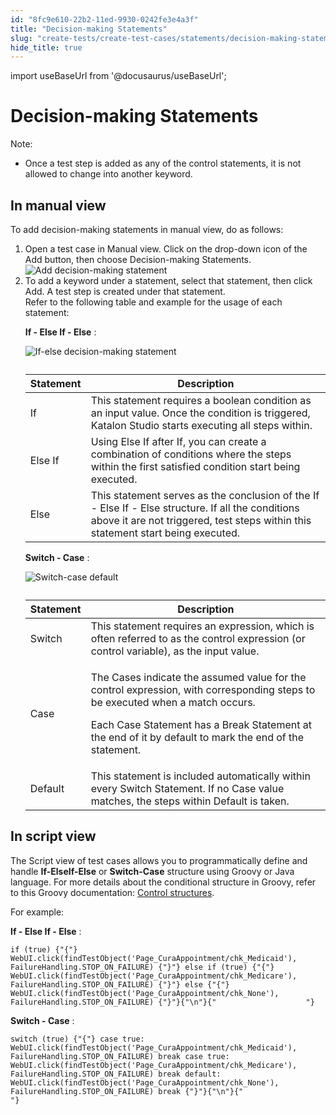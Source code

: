 ```yaml
---
id: "8fc9e610-22b2-11ed-9930-0242fe3e4a3f"
title: "Decision-making Statements"
slug: "create-tests/create-test-cases/statements/decision-making-statements"
hide_title: true
---
```

import useBaseUrl from '@docusaurus/useBaseUrl';


# <a id="concept-7679" class="anchor_top_offset"/><a id="ariaid-title1" class="anchor_top_offset"/>Decision-making Statements 

<div xmlns="http://www.w3.org/1999/xhtml" className="p"><div className="note note note_note"><span className="note__title">Note:</span> <ul className="ul"><li className="li"><p className="p">Once a test step is added as any of the control statements, it is not allowed to change into another keyword.</p></li></ul></div></div>

## <a id="task-2140" class="anchor_top_offset"/>In manual view

<section xmlns="http://www.w3.org/1999/xhtml" className="section context">To add decision-making statements in manual view, do as follows:</section> 
<ol xmlns="http://www.w3.org/1999/xhtml" className="ol steps"><li className="li step stepexpand"><span className="ph cmd">Open a test case in <span className="ph uicontrol">Manual</span> view. Click on the drop-down icon of the        <span className="ph uicontrol">Add</span>       button, then choose        <span className="ph uicontrol">Decision-making Statements</span>.</span><div className="itemgroup info"><img className="image" width={500} src={useBaseUrl("/8fe25010-22b2-11ed-9930-0242fe3e4a3f.png")} alt="Add decision-making statement" /></div></li><li className="li step stepexpand"><span className="ph cmd">To add a keyword under a statement, select that statement, then click        <span className="ph uicontrol">Add</span>. A test step is created under that statement.</span><div className="itemgroup info">Refer to the following table and example for the usage of each statement:</div><div className="itemgroup info"><p className="p"><strong className="ph b">If - Else If - Else</strong>         :       </p>       <div className="p"><img className="image" src={useBaseUrl("/8fe0f080-22b2-11ed-9930-0242fe3e4a3f.png")} alt="If-else decision-making statement" /><table className="table anchor_top_offset" id="task-2140__efd321a9-b340-4734-a2d3-bdf068ba3475"><caption /><colgroup><col /><col /></colgroup><thead className="thead"><tr className><th className="entry anchor_top_offset" id="task-2140__efd321a9-b340-4734-a2d3-bdf068ba3475__entry__1">Statement</th><th className="entry anchor_top_offset" id="task-2140__efd321a9-b340-4734-a2d3-bdf068ba3475__entry__2">Description</th></tr></thead><tbody className="tbody"><tr className><td className="entry" headers="task-2140__efd321a9-b340-4734-a2d3-bdf068ba3475__entry__1 task-2140__efd321a9-b340-4734-a2d3-bdf068ba3475__entry__2 ">If</td><td className="entry" headers="task-2140__efd321a9-b340-4734-a2d3-bdf068ba3475__entry__1 task-2140__efd321a9-b340-4734-a2d3-bdf068ba3475__entry__2 ">This statement requires a boolean condition as an input value. Once the condition is triggered, Katalon Studio starts executing all steps within.</td></tr><tr className><td className="entry" headers="task-2140__efd321a9-b340-4734-a2d3-bdf068ba3475__entry__1 task-2140__efd321a9-b340-4734-a2d3-bdf068ba3475__entry__2 ">Else If</td><td className="entry" headers="task-2140__efd321a9-b340-4734-a2d3-bdf068ba3475__entry__1 task-2140__efd321a9-b340-4734-a2d3-bdf068ba3475__entry__2 ">Using&nbsp;<span className="ph uicontrol">Else If</span>&nbsp;after&nbsp;<span className="ph uicontrol">If</span>, you can create a combination of conditions where the steps within the first satisfied condition start being executed.</td></tr><tr className><td className="entry" headers="task-2140__efd321a9-b340-4734-a2d3-bdf068ba3475__entry__1 task-2140__efd321a9-b340-4734-a2d3-bdf068ba3475__entry__2 ">Else</td><td className="entry" headers="task-2140__efd321a9-b340-4734-a2d3-bdf068ba3475__entry__1 task-2140__efd321a9-b340-4734-a2d3-bdf068ba3475__entry__2 ">This statement serves as the conclusion of the <span className="ph uicontrol">If - Else If - Else </span> structure. If all the conditions above it are not triggered, test steps within this statement start being executed.</td></tr></tbody></table></div><p className="p"><strong className="ph b">Switch - Case</strong>         :       </p>       <p className="p"><img className="image" src={useBaseUrl("/8fdfb800-22b2-11ed-9930-0242fe3e4a3f.png")} alt="Switch-case default" /></p></div><div className="itemgroup info"><table className="table anchor_top_offset" id="task-2140__f9b41e31-fd4b-447b-addb-ecc088205f4b"><caption /><colgroup><col /><col /></colgroup><thead className="thead"><tr className><th className="entry anchor_top_offset" id="task-2140__f9b41e31-fd4b-447b-addb-ecc088205f4b__entry__1">Statement</th><th className="entry anchor_top_offset" id="task-2140__f9b41e31-fd4b-447b-addb-ecc088205f4b__entry__2">Description</th></tr></thead><tbody className="tbody"><tr className><td className="entry" headers="task-2140__f9b41e31-fd4b-447b-addb-ecc088205f4b__entry__1 task-2140__f9b41e31-fd4b-447b-addb-ecc088205f4b__entry__2 ">Switch</td><td className="entry" headers="task-2140__f9b41e31-fd4b-447b-addb-ecc088205f4b__entry__1 task-2140__f9b41e31-fd4b-447b-addb-ecc088205f4b__entry__2 ">This statement requires an expression, which is often referred to as the control expression (or control variable), as the input value.</td></tr><tr className><td className="entry" headers="task-2140__f9b41e31-fd4b-447b-addb-ecc088205f4b__entry__1 task-2140__f9b41e31-fd4b-447b-addb-ecc088205f4b__entry__2 ">Case</td><td className="entry" headers="task-2140__f9b41e31-fd4b-447b-addb-ecc088205f4b__entry__1 task-2140__f9b41e31-fd4b-447b-addb-ecc088205f4b__entry__2 "><p className="p">The&nbsp;<span className="ph uicontrol">Cases</span>&nbsp;indicate the assumed value for the control expression, with corresponding steps to be executed when a match occurs.</p>               <p className="p">Each&nbsp;<span className="ph uicontrol">Case Statement</span>&nbsp;has a&nbsp;<span className="ph uicontrol">Break Statement</span>&nbsp;at the end of it by default to mark the end of the statement.</p></td></tr><tr className><td className="entry" headers="task-2140__f9b41e31-fd4b-447b-addb-ecc088205f4b__entry__1 task-2140__f9b41e31-fd4b-447b-addb-ecc088205f4b__entry__2 ">Default</td><td className="entry" headers="task-2140__f9b41e31-fd4b-447b-addb-ecc088205f4b__entry__1 task-2140__f9b41e31-fd4b-447b-addb-ecc088205f4b__entry__2 ">This statement is included automatically within every&nbsp;<span className="ph uicontrol">Switch Statement</span>. If no&nbsp;<span className="ph uicontrol">Case</span>&nbsp;value matches, the steps within&nbsp;<span className="ph uicontrol">Default</span>&nbsp;is taken.</td></tr></tbody></table></div></li></ol> 

## <a id="task-5107" class="anchor_top_offset"/>In script view

<section xmlns="http://www.w3.org/1999/xhtml" className="section context"><p className="p">The      <span className="ph uicontrol">Script</span>     view of test cases allows you to programmatically define and handle      <strong className="ph b">If-ElseIf-Else</strong>     or      <strong className="ph b">Switch-Case</strong>     structure using Groovy or Java language. For more details about the conditional structure in Groovy, refer to this Groovy documentation: <a className="xref j-external-link" href="http://groovy-lang.org/semantics.html#_conditional_structures" target="_blank">Control structures</a>.   </p></section> 
<div xmlns="http://www.w3.org/1999/xhtml" className="li step p"><span className="ph cmd">For example:</span><div className="itemgroup info"><p className="p"><strong className="ph b">If - Else If - Else</strong>  : </p>
    <pre className="pre codeblock"><code>if (true) {"{"} WebUI.click(findTestObject('Page_CuraAppointment/chk_Medicaid'), FailureHandling.STOP_ON_FAILURE) {"}"} else if (true) {"{"} WebUI.click(findTestObject('Page_CuraAppointment/chk_Medicare'), FailureHandling.STOP_ON_FAILURE) {"}"} else {"{"} WebUI.click(findTestObject('Page_CuraAppointment/chk_None'), FailureHandling.STOP_ON_FAILURE) {"}"}{"\n"}{"                    "}</code></pre><p className="p"><strong className="ph b">Switch - Case</strong> : </p>
    <pre className="pre codeblock"><code>switch (true) {"{"} case true: WebUI.click(findTestObject('Page_CuraAppointment/chk_Medicaid'), FailureHandling.STOP_ON_FAILURE) break case true: WebUI.click(findTestObject('Page_CuraAppointment/chk_Medicare'), FailureHandling.STOP_ON_FAILURE) break default: WebUI.click(findTestObject('Page_CuraAppointment/chk_None'), FailureHandling.STOP_ON_FAILURE) break {"}"}{"\n"}{"                    "}</code></pre></div></div>

